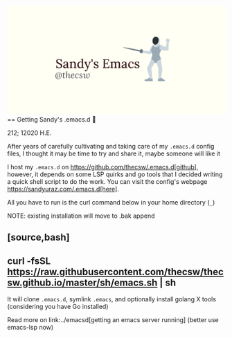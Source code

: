 ![preview](./preview.png)
== Getting Sandy's .emacs.d 🤺

212; 12020 H.E.

After years of carefully cultivating and taking care of my `.emacs.d`
config files, I thought it may be time to try and share it, maybe
someone will like it

I host my `.emacs.d` on https://github.com/thecsw/.emacs.d[github],
however, it depends on some LSP quirks and go tools that I decided
writing a quick shell script to do the work. You can visit the config's
webpage https://sandyuraz.com/.emacs.d[here].

All you have to run is the curl command below in your home directory
(`_`)

NOTE: existing installation will move to .bak append

[source,bash]
----
curl -fsSL https://raw.githubusercontent.com/thecsw/thecsw.github.io/master/sh/emacs.sh | sh
----

It will clone `.emacs.d`, symlink `.emacs`, and optionally install
golang X tools (considering you have Go installed)

Read more on link:../emacsd[getting an emacs server running] (better use
emacs-lsp now)
